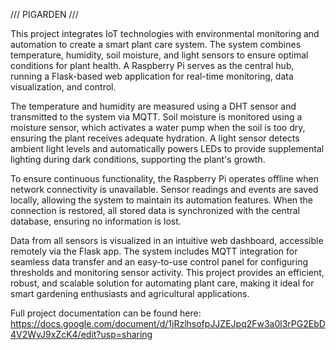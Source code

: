 /// PIGARDEN ///

This project integrates IoT technologies with environmental monitoring and automation to create a smart plant care system. 
The system combines temperature, humidity, soil moisture, and light sensors to ensure optimal conditions for plant health.
A Raspberry Pi serves as the central hub, running a Flask-based web application for real-time monitoring, data visualization, and control.

The temperature and humidity are measured using a DHT sensor and transmitted to the system via MQTT. Soil moisture is monitored 
using a moisture sensor, which activates a water pump when the soil is too dry, ensuring the plant receives adequate hydration. 
A light sensor detects ambient light levels and automatically powers LEDs to provide supplemental lighting during dark conditions, 
supporting the plant's growth.

To ensure continuous functionality, the Raspberry Pi operates offline when network connectivity is unavailable. Sensor readings 
and events are saved locally, allowing the system to maintain its automation features. When the connection is restored, all stored 
data is synchronized with the central database, ensuring no information is lost.

Data from all sensors is visualized in an intuitive web dashboard, accessible remotely via the Flask app. The system includes 
MQTT integration for seamless data transfer and an easy-to-use control panel for configuring thresholds and monitoring sensor activity. 
This project provides an efficient, robust, and scalable solution for automating plant care, making it ideal for smart gardening 
enthusiasts and agricultural applications.

Full project documentation can be found here:
https://docs.google.com/document/d/1jRzlhsofpJJZEJpq2Fw3a0l3rPG2EbD4V2WyJ9xZcK4/edit?usp=sharing 
